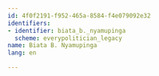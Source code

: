 ```yaml
---
id: 4f0f2191-f952-465a-8584-f4e079092e32
identifiers:
- identifier: biata_b._nyamupinga
  scheme: everypolitician_legacy
name: Biata B. Nyamupinga
lang: en

---
```

